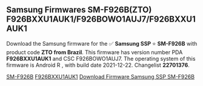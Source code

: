 <h2>Samsung Firmwares SM-F926B(ZTO) F926BXXU1AUK1/F926BOWO1AUJ7/F926BXXU1AUK1</h2>
Download the Samsung firmware for the ✅ <strong>Samsung SSP </strong> ⭐ <strong>SM-F926B</strong> with product code <strong>ZTO</strong> <strong> from Brazil</strong>. This firmware has version number PDA <strong>F926BXXU1AUK1</strong> and CSC F926BOWO1AUJ7. The operating system of this firmware is Android R , with build date 2021-12-22. Changelist <strong>22701376</strong>.

[SM-F926B](https://samfirm.shop/samsung/model/SM-F926B)
[F926BXXU1AUK1](https://samfirm.shop/samsung/pda/F926BXXU1AUK1)
[Download Firmware Samsung SSP SM-F926B](https://samfirm.shop/samsung/firmware/485329)
